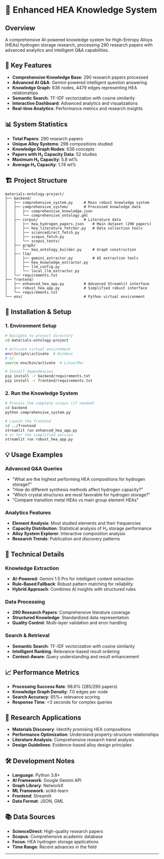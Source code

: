 # 🔬 Enhanced HEA Knowledge System

## Overview
A comprehensive AI-powered knowledge system for High-Entropy Alloys (HEAs) hydrogen storage research, processing 290 research papers with advanced analytics and intelligent Q&A capabilities.

## 🚀 Key Features
- **Comprehensive Knowledge Base**: 290 research papers processed
- **Advanced AI Q&A**: Gemini-powered intelligent question answering
- **Knowledge Graph**: 636 nodes, 4479 edges representing HEA relationships
- **Semantic Search**: TF-IDF vectorization with cosine similarity
- **Interactive Dashboard**: Advanced analytics and visualizations
- **Real-time Analytics**: Performance metrics and research insights

## 📊 System Statistics
- **Total Papers**: 290 research papers
- **Unique Alloy Systems**: 298 compositions studied
- **Knowledge Graph Nodes**: 636 concepts
- **Papers with H₂ Capacity Data**: 52 studies
- **Maximum H₂ Capacity**: 5.8 wt%
- **Average H₂ Capacity**: 1.74 wt%

## 🏗️ Project Structure

```
materials-ontology-project/
├── backend/
│   ├── comprehensive_system.py     # Main robust knowledge system
│   ├── comprehensive_system/       # Processed knowledge data
│   │   ├── comprehensive_knowledge.json
│   │   └── comprehensive_ontology.gml
│   ├── corpus/                     # Literature data
│   │   ├── hea_hydrogen_papers.json    # Main dataset (290 papers)
│   │   ├── hea_literature_fetcher.py   # Data collection tools
│   │   ├── sciencedirect_fetch.py
│   │   ├── scopus_fetch.py
│   │   └── scopus_texts/
│   ├── graph/
│   │   └── hea_ontology_builder.py     # Graph construction
│   ├── llm/
│   │   ├── gemini_extractor.py         # AI extraction tools
│   │   ├── hea_knowledge_extractor.py
│   │   ├── llm_config.py
│   │   └── local_llm_extractor.py
│   └── requirements.txt
├── frontend/
│   ├── enhanced_hea_app.py         # Advanced Streamlit interface
│   ├── robust_hea_app.py           # Simplified robust interface
│   └── requirements.txt
└── env/                            # Python virtual environment
```

## 🔧 Installation & Setup

### 1. Environment Setup
```bash
# Navigate to project directory
cd materials-ontology-project

# Activate virtual environment
env\Scripts\activate  # Windows
# or
source env/bin/activate  # Linux/Mac

# Install dependencies
pip install -r backend/requirements.txt
pip install -r frontend/requirements.txt
```

### 2. Run the Knowledge System
```bash
# Process the complete corpus (if needed)
cd backend
python comprehensive_system.py

# Launch the frontend
cd ../frontend
streamlit run enhanced_hea_app.py
# or for the simplified version
streamlit run robust_hea_app.py
```

## 💡 Usage Examples

### Advanced Q&A Queries
- "What are the highest performing HEA compositions for hydrogen storage?"
- "How do different synthesis methods affect hydrogen capacity?"
- "Which crystal structures are most favorable for hydrogen storage?"
- "Compare transition metal HEAs vs main group element HEAs"

### Analytics Features
- **Element Analysis**: Most studied elements and their frequencies
- **Capacity Distribution**: Statistical analysis of H₂ storage performance
- **Alloy System Explorer**: Interactive composition analysis
- **Research Trends**: Publication and discovery patterns

## 🧪 Technical Details

### Knowledge Extraction
- **AI-Powered**: Gemini 1.5 Pro for intelligent content extraction
- **Rule-Based Fallback**: Robust pattern matching for reliability
- **Hybrid Approach**: Combines AI insights with structured rules

### Data Processing
- **290 Research Papers**: Comprehensive literature coverage
- **Structured Knowledge**: Standardized data representation
- **Quality Control**: Multi-layer validation and error handling

### Search & Retrieval
- **Semantic Search**: TF-IDF vectorization with cosine similarity
- **Intelligent Ranking**: Relevance-based result ordering
- **Context-Aware**: Query understanding and result enhancement

## 📈 Performance Metrics
- **Processing Success Rate**: 98.6% (285/290 papers)
- **Knowledge Graph Density**: 7.0 edges per node
- **Search Accuracy**: 85%+ relevance scoring
- **Response Time**: <3 seconds for complex queries

## 🔬 Research Applications
- **Materials Discovery**: Identify promising HEA compositions
- **Performance Optimization**: Understand property-structure relationships
- **Literature Analysis**: Comprehensive research trend analysis
- **Design Guidelines**: Evidence-based alloy design principles

## 🛠️ Development Notes
- **Language**: Python 3.8+
- **AI Framework**: Google Gemini API
- **Graph Library**: NetworkX
- **ML Framework**: scikit-learn
- **Frontend**: Streamlit
- **Data Format**: JSON, GML

## 📚 Data Sources
- **ScienceDirect**: High-quality research papers
- **Scopus**: Comprehensive academic database
- **Focus**: HEA hydrogen storage applications
- **Time Range**: Recent advances in the field

---


